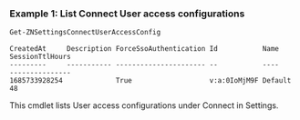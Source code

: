 ### Example 1: List Connect User access configurations
```powershell
Get-ZNSettingsConnectUserAccessConfig                      
```

```output
CreatedAt     Description ForceSsoAuthentication Id           Name    SessionTtlHours
---------     ----------- ---------------------- --           ----    ---------------
1685733928254             True                   v:a:0IoMjM9F Default 48
```

This cmdlet lists User access configurations under Connect in Settings.
